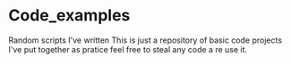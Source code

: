 # Code_examples
Random scripts I've written
This is just a repository of basic code projects I've put together as pratice feel free to steal any code a re use it.
